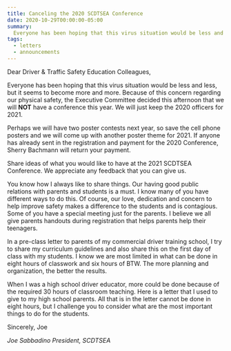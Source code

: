 ```yaml
---
title: Canceling the 2020 SCDTSEA Conference
date: 2020-10-29T00:00:00-05:00
summary:
  Everyone has been hoping that this virus situation would be less and less, but it seems to become more and more. Because of this concern regarding our physical safety, the Executive Committee decided this afternoon that we will NOT have a conference this year.
tags:
  - letters
  - announcements
---
```

Dear Driver &amp; Traffic Safety Education Colleagues,

Everyone has been hoping that this virus situation would be less and less, but it seems to become more and more. Because of this concern regarding our physical safety, the Executive Committee decided this afternoon that we will **NOT** have a conference this year. We will just keep the 2020 officers for 2021.

Perhaps we will have two poster contests next year, so save the cell phone posters and we will come up with another poster theme for 2021. If anyone has already sent in the registration and payment for the 2020 Conference, Sherry Bachmann will return your payment.

Share ideas of what you would like to have at the 2021 SCDTSEA Conference. We appreciate any feedback that you can give us.

You know how I always like to share things. Our having good public relations with parents and students is a must. I know many of you have different ways to do this. Of course, our love, dedication and concern to help improve safety makes a difference to the students and is contagious. Some of you have a special meeting just for the parents. I believe we all give parents handouts during registration that helps parents help their teenagers.

In a pre-class letter to parents of my commercial driver training school, I try to share my curriculum guidelines and also share this on the first day of class with my students. I know we are most limited in what can be done in eight hours of classwork and six hours of BTW. The more planning and organization, the better the results.

When I was a high school driver educator, more could be done because of the required 30 hours of classroom teaching. Here is a letter that I used to give to my high school parents. All that is in the letter cannot be done in eight hours, but I challenge you to consider what are the most important things to do for the students.

Sincerely,
Joe

*Joe Sabbadino*
*President, SCDTSEA*
